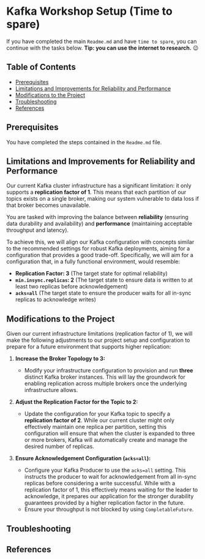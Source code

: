 # Kafka Workshop Setup (Time to spare)

If you have completed the main `Readme.md` and have `time to spare`, you can continue with the tasks below. **Tip: you can use the internet to research.** 😉

## Table of Contents

- [Prerequisites](#prerequisites)
- [Limitations and Improvements for Reliability and Performance](#limitations-and-improvements-for-reliability-and-performance)
- [Modifications to the Project](#modifications-to-the-project)
- [Troubleshooting](#troubleshooting)
- [References](#references)

## Prerequisites

You have completed the steps contained in the `Readme.md` file.

## Limitations and Improvements for Reliability and Performance

Our current Kafka cluster infrastructure has a significant limitation: it only supports a **replication factor of 1**. This means that each partition of our topics exists on a single broker, making our system vulnerable to data loss if that broker becomes unavailable.

You are tasked with improving the balance between **reliability** (ensuring data durability and availability) and **performance** (maintaining acceptable throughput and latency).

To achieve this, we will align our Kafka configuration with concepts similar to the recommended settings for robust Kafka deployments, aiming for a configuration that provides a good trade-off. Specifically, we will aim for a configuration that, in a fully functional environment, would resemble:

* **Replication Factor: 3** (The target state for optimal reliability)
* **`min.insync.replicas`: 2** (The target state to ensure data is written to at least two replicas before acknowledgement)
* **`acks=all`** (The target state to ensure the producer waits for all in-sync replicas to acknowledge writes)

## Modifications to the Project

Given our current infrastructure limitations (replication factor of 1), we will make the following adjustments to our project setup and configuration to prepare for a future environment that supports higher replication:

1.  **Increase the Broker Topology to 3:**
    * Modify your infrastructure configuration to provision and run **three** distinct Kafka broker instances. This will lay the groundwork for enabling replication across multiple brokers once the underlying infrastructure allows.

2.  **Adjust the Replication Factor for the Topic to 2:**
    * Update the configuration for your Kafka topic to specify a **replication factor of 2**. While our current cluster might only effectively maintain one replica per partition, setting this configuration will ensure that when the cluster is expanded to three or more brokers, Kafka will automatically create and manage the desired number of replicas.

3.  **Ensure Acknowledgement Configuration (`acks=all`):**
    * Configure your Kafka Producer to use the `acks=all` setting. This instructs the producer to wait for acknowledgement from all in-sync replicas before considering a write successful. While with a replication factor of 1, this effectively means waiting for the leader to acknowledge, it prepares our application for the stronger durability guarantees provided by a higher replication factor in the future.
    * Ensure your throughput is not blocked by using `CompletableFuture`.

## Troubleshooting

## References